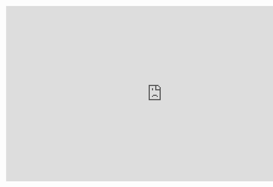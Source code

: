 <iframe width="854" height="480" src="https://www.youtube.com/embed/SBR4mtOr5QY?ecver=1" frameborder="0" allowfullscreen></iframe>
